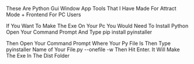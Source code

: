 These Are Python Gui Window App Tools That I Have Made For Attract Mode + Frontend For PC Users

If You Want To Make The Exe On Your Pc
You Would Need To Install Python
Open Your Command Prompt And Type
pip install pyinstaller

Then Open Your Command Prompt Where Your Py File Is
Then Type pyinstaller Name of Your File.py --onefile -w
Then Hit Enter. It Will Make The Exe In The Dist Folder
